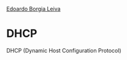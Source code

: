 [Edoardo Borgia Leiva](https://edoardo-b-leiva.github.io)
# DHCP
DHCP (Dynamic Host Configuration Protocol)